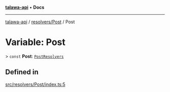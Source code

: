 [**talawa-api**](../../../README.md) • **Docs**

***

[talawa-api](../../../modules.md) / [resolvers/Post](../README.md) / Post

# Variable: Post

\> `const` **Post**: [`PostResolvers`](../../../types/generatedGraphQLTypes/type-aliases/PostResolvers.md)

## Defined in

[src/resolvers/Post/index.ts:5](https://github.com/PalisadoesFoundation/talawa-api/blob/5e38dbf44e47f2fc703410fad29ab5c8f7f26c77/src/resolvers/Post/index.ts#L5)
